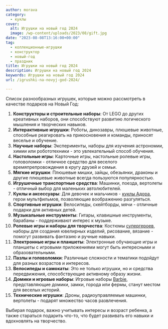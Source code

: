 ```yaml
---
author: morava
category:
  - куклы
cover:
  alt: Игрушки на новый год 2024
  image: /wp-content/uploads/2023/08/gift.jpg
date: "2023-08-08T13:16:00+00:00"
tag:
  - коллекционные-игрушки
  - конструктор
  - новый-год
  - праздник
title: Игрушки на новый год 2024
description: Игрушки на новый год 2024
keywords: Игрушки на новый год 2024
url: /igrushki-na-novyj-god-2024/

---
```

Список разнообразных игрушек, которые можно рассмотреть в качестве подарков на Новый Год:

1. **Конструкторы и строительные наборы**: От LEGO до других креативных наборов, они способствуют развитию логического мышления и творческих навыков.
1. **Интерактивные игрушки**: Роботы, динозавры, плюшевые животные, способные реагировать на прикосновения и команды, приносят веселье и обучение.
1. **Научные наборы**: Эксперименты, наборы для изучения астрономии, химии или робототехники \- это увлекательный способ обучения.
1. **Настольные игры**: Карточные игры, настольные ролевые игры, головоломки \- отличное средство для веселого времяпрепровождения в кругу друзей и семьи.
1. **Мягкие игрушки**: Плюшевые мишки, зайцы, обезьянки, драконы и другие плюшевые животные всегда пользуются популярностью.
1. **Игрушечные транспортные средства**: Машинки, поезда, вертолеты \- отличный выбор для маленьких автолюбителей.
1. **Куклы и аксессуары**: Для девочек и мальчиков \- [куклы Адора](https://www.adora.ru/kukla-adora/573/), герои мультфильмов, позволяющие воображению разгуляться.
1. **Спортивные игрушки**: Велосипеды, скейтборды, мячи \- отличные подарки для активных детей.
1. **Музыкальные инструменты**: Гитары, клавишные инструменты, барабаны \- поддерживают интерес к музыке.
1. **Ролевые игры и наборы для творчества**: Костюмы [супергероев](https://www.adora.ru/igrushki-ledi-bag/637/), наборы для создания ювелирных изделий, рисование, вязание \- помогут развивать фантазию и ручные навыки.
1. **Электронные игры и планшеты**: Электронные обучающие игры и планшеты с игровыми приложениями могут быть интересными и образовательными.
1. **Пазлы и головоломки**: Различные сложности и тематики подойдут для разных возрастов и интересов.
1. **Велосипеды и самокаты**: Это не только игрушки, но и средства передвижения, способствующие активному образу жизни.
1. **Домики и игровые наборы**: Игровые наборы [Barbie](https://www.adora.ru/igrushki-barbi/340/), представляющие домики, замки, города или фермы, станут местом для веселых историй.
1. **Технические игрушки**: Дроны, радиоуправляемые машинки, вертолеты \- подарят множество часов развлечения.

Выбирая подарок, важно учитывать интересы и возраст ребенка, а также стараться подарить что-то, что будет развивать его навыки и вдохновлять на творчество.
